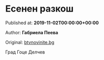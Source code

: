 
# Есенен разкош

Published at: **2019-11-02T00:00:00+00:00**

Author: **Габриела Пеева**

Original: [btvnovinite.bg](https://btvnovinite.bg/az-reporterut/priroda/esenen-razkosh_536655.html)

Град Гоце Делчев
